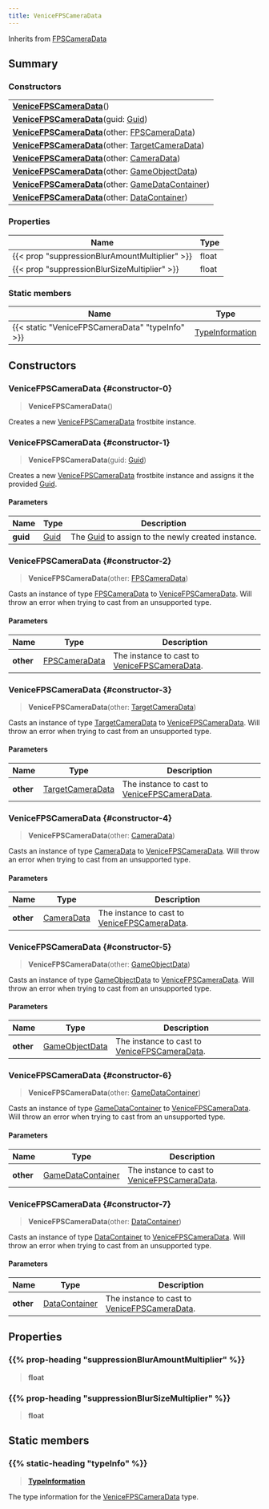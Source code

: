 ```yaml
---
title: VeniceFPSCameraData
---
```


Inherits from [FPSCameraData](/vext/ref/fb/fpscameradata)

## Summary

### Constructors

|  |
| --- |
| **[VeniceFPSCameraData](#constructor-0)**() |
| **[VeniceFPSCameraData](#constructor-1)**(guid: [Guid](/vext/ref/shared/type/guid)) |
| **[VeniceFPSCameraData](#constructor-2)**(other: [FPSCameraData](/vext/ref/fb/fpscameradata)) |
| **[VeniceFPSCameraData](#constructor-3)**(other: [TargetCameraData](/vext/ref/fb/targetcameradata)) |
| **[VeniceFPSCameraData](#constructor-4)**(other: [CameraData](/vext/ref/fb/cameradata)) |
| **[VeniceFPSCameraData](#constructor-5)**(other: [GameObjectData](/vext/ref/fb/gameobjectdata)) |
| **[VeniceFPSCameraData](#constructor-6)**(other: [GameDataContainer](/vext/ref/fb/gamedatacontainer)) |
| **[VeniceFPSCameraData](#constructor-7)**(other: [DataContainer](/vext/ref/shared/type/datacontainer)) |

### Properties

| Name | Type |
| ---- | ---- |
| {{< prop "suppressionBlurAmountMultiplier" >}} | float |
| {{< prop "suppressionBlurSizeMultiplier" >}} | float |

### Static members

| Name | Type |
| ---- | ---- |
| {{< static "VeniceFPSCameraData" "typeInfo" >}} | [TypeInformation](/vext/ref/shared/type/typeinformation) |

## Constructors

### VeniceFPSCameraData {#constructor-0}

> **VeniceFPSCameraData**()

Creates a new [VeniceFPSCameraData](/vext/ref/fb/venicefpscameradata) frostbite instance.

### VeniceFPSCameraData {#constructor-1}

> **VeniceFPSCameraData**(guid: [Guid](/vext/ref/shared/type/guid))

Creates a new [VeniceFPSCameraData](/vext/ref/fb/venicefpscameradata) frostbite instance and assigns it the provided [Guid](/vext/ref/shared/type/guid).

#### Parameters

| Name | Type | Description |
| ---- | ---- | ----------- |
| **guid** | [Guid](/vext/ref/shared/type/guid) | The [Guid](/vext/ref/shared/type/guid) to assign to the newly created instance. |

### VeniceFPSCameraData {#constructor-2}

> **VeniceFPSCameraData**(other: [FPSCameraData](/vext/ref/fb/fpscameradata))

Casts an instance of type [FPSCameraData](/vext/ref/fb/fpscameradata) to [VeniceFPSCameraData](/vext/ref/fb/venicefpscameradata). Will throw an error when trying to cast from an unsupported type.

#### Parameters

| Name | Type | Description |
| ---- | ---- | ----------- |
| **other** | [FPSCameraData](/vext/ref/fb/fpscameradata) | The instance to cast to [VeniceFPSCameraData](/vext/ref/fb/venicefpscameradata). |

### VeniceFPSCameraData {#constructor-3}

> **VeniceFPSCameraData**(other: [TargetCameraData](/vext/ref/fb/targetcameradata))

Casts an instance of type [TargetCameraData](/vext/ref/fb/targetcameradata) to [VeniceFPSCameraData](/vext/ref/fb/venicefpscameradata). Will throw an error when trying to cast from an unsupported type.

#### Parameters

| Name | Type | Description |
| ---- | ---- | ----------- |
| **other** | [TargetCameraData](/vext/ref/fb/targetcameradata) | The instance to cast to [VeniceFPSCameraData](/vext/ref/fb/venicefpscameradata). |

### VeniceFPSCameraData {#constructor-4}

> **VeniceFPSCameraData**(other: [CameraData](/vext/ref/fb/cameradata))

Casts an instance of type [CameraData](/vext/ref/fb/cameradata) to [VeniceFPSCameraData](/vext/ref/fb/venicefpscameradata). Will throw an error when trying to cast from an unsupported type.

#### Parameters

| Name | Type | Description |
| ---- | ---- | ----------- |
| **other** | [CameraData](/vext/ref/fb/cameradata) | The instance to cast to [VeniceFPSCameraData](/vext/ref/fb/venicefpscameradata). |

### VeniceFPSCameraData {#constructor-5}

> **VeniceFPSCameraData**(other: [GameObjectData](/vext/ref/fb/gameobjectdata))

Casts an instance of type [GameObjectData](/vext/ref/fb/gameobjectdata) to [VeniceFPSCameraData](/vext/ref/fb/venicefpscameradata). Will throw an error when trying to cast from an unsupported type.

#### Parameters

| Name | Type | Description |
| ---- | ---- | ----------- |
| **other** | [GameObjectData](/vext/ref/fb/gameobjectdata) | The instance to cast to [VeniceFPSCameraData](/vext/ref/fb/venicefpscameradata). |

### VeniceFPSCameraData {#constructor-6}

> **VeniceFPSCameraData**(other: [GameDataContainer](/vext/ref/fb/gamedatacontainer))

Casts an instance of type [GameDataContainer](/vext/ref/fb/gamedatacontainer) to [VeniceFPSCameraData](/vext/ref/fb/venicefpscameradata). Will throw an error when trying to cast from an unsupported type.

#### Parameters

| Name | Type | Description |
| ---- | ---- | ----------- |
| **other** | [GameDataContainer](/vext/ref/fb/gamedatacontainer) | The instance to cast to [VeniceFPSCameraData](/vext/ref/fb/venicefpscameradata). |

### VeniceFPSCameraData {#constructor-7}

> **VeniceFPSCameraData**(other: [DataContainer](/vext/ref/shared/type/datacontainer))

Casts an instance of type [DataContainer](/vext/ref/shared/type/datacontainer) to [VeniceFPSCameraData](/vext/ref/fb/venicefpscameradata). Will throw an error when trying to cast from an unsupported type.

#### Parameters

| Name | Type | Description |
| ---- | ---- | ----------- |
| **other** | [DataContainer](/vext/ref/shared/type/datacontainer) | The instance to cast to [VeniceFPSCameraData](/vext/ref/fb/venicefpscameradata). |

## Properties

### {{% prop-heading "suppressionBlurAmountMultiplier" %}}

> **float**

### {{% prop-heading "suppressionBlurSizeMultiplier" %}}

> **float**

## Static members

### {{% static-heading "typeInfo" %}}

> **[TypeInformation](/vext/ref/shared/type/typeinformation)**

The type information for the [VeniceFPSCameraData](/vext/ref/fb/venicefpscameradata) type.

